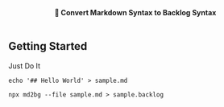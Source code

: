 <div align="center">
  <strong>📝 Convert Markdown Syntax to Backlog Syntax</strong>
</div>

<br />

## Getting Started
Just Do It

```
echo '## Hello World' > sample.md

npx md2bg --file sample.md > sample.backlog
```